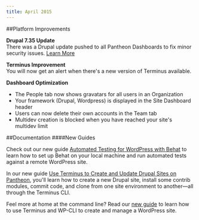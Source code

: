 ```yaml
---
title: April 2015
---
```

##Platform Improvements

**Drupal 7.35 Update**  
There was a Drupal update pushed to all Pantheon Dashboards to fix minor security issues. [Learn More](https://www.drupal.org/drupal-7.35)

**Terminus Improvement**  
You will now get an alert when there's a new version of Terminus available.

**Dashboard Optimization**  
- The People tab now shows gravatars for all users in an Organization  
- Your framework (Drupal, Wordpress) is displayed in the Site Dashboard header  
- Users can now delete their own accounts in the Team tab  
- Multidev creation is blocked when you have reached your site's multidev limit


##Documentation
####New Guides

Check out our new guide [Automated Testing for WordPress with Behat](/docs/guides/automated-testing-wordpress-behat/) to learn how to set up Behat on your local machine and run automated tests against a remote WordPress site.

In our new guide [Use Terminus to Create and Update Drupal Sites on Pantheon](/docs/guides/terminus-drupal-site-management/), you'll learn how to create a new Drupal site, install some contrib modules, commit code, and clone from one site environment to another—all through the Terminus CLI.

Feel more at home at the command line? Read our [new guide](/docs/guides/create-a-wordpress-site-from-the-commandline-with-terminus-and-wp-cli/) to learn how to use Terminus and WP-CLI to create and manage a WordPress site.

